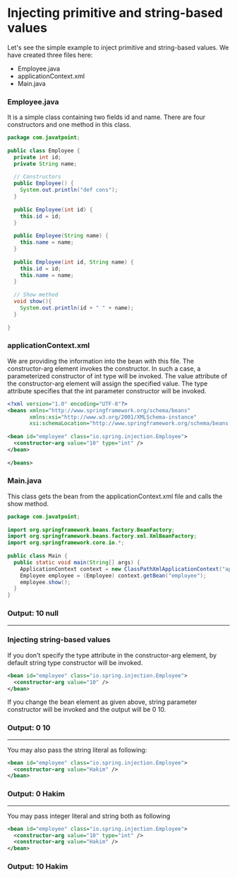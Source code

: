 # Injecting primitive and string-based values
Let's see the simple example to inject primitive and string-based values. We have created three files here:

- Employee.java
- applicationContext.xml
- Main.java

### Employee.java
It is a simple class containing two fields id and name. There are four constructors and one method in this class.

```java
package com.javatpoint;  
  
public class Employee {  
  private int id;  
  private String name;  
  
  // Constructors
  public Employee() {
    System.out.println("def cons");
  }  
  
  public Employee(int id) {
    this.id = id;
  }  
  
  public Employee(String name) {  
    this.name = name;
  }  
  
  public Employee(int id, String name) {  
    this.id = id;  
    this.name = name;  
  }  
  
  // Show method
  void show(){  
    System.out.println(id + " " + name);  
  }  
  
}  
```

### applicationContext.xml
We are providing the information into the bean with this file. The constructor-arg element invokes the constructor. In such a case, a parameterized constructor of int type will be invoked. The value attribute of the constructor-arg element will assign the specified value. The type attribute specifies that the int parameter constructor will be invoked.

```xml
<?xml version="1.0" encoding="UTF-8"?>  
<beans xmlns="http://www.springframework.org/schema/beans"
       xmlns:xsi="http://www.w3.org/2001/XMLSchema-instance"
       xsi:schemaLocation="http://www.springframework.org/schema/beans http://www.springframework.org/schema/beans/spring-beans.xsd">
  
<bean id="employee" class="io.spring.injection.Employee">  
  <constructor-arg value="10" type="int" /> 
</bean>  
  
</beans>  
```

### Main.java
This class gets the bean from the applicationContext.xml file and calls the show method.

```java
package com.javatpoint;  
  
import org.springframework.beans.factory.BeanFactory;  
import org.springframework.beans.factory.xml.XmlBeanFactory;  
import org.springframework.core.io.*;  
  
public class Main {  
  public static void main(String[] args) {  
    ApplicationContext context = new ClassPathXmlApplicationContext("applicationContext.xml");
    Employee employee = (Employee) context.getBean("employee");
    employee.show();
  }  
}  
```
### Output: 10 null

---

### Injecting string-based values
If you don't specify the type attribute in the constructor-arg element, by default string type constructor will be invoked.

```xml
<bean id="employee" class="io.spring.injection.Employee">  
  <constructor-arg value="10" />
</bean>  
```
If you change the bean element as given above, string parameter constructor will be invoked and the output will be 0 10.

### Output: 0 10

---

You may also pass the string literal as following:

```xml
<bean id="employee" class="io.spring.injection.Employee">  
  <constructor-arg value="Hakim" />
</bean>  
```
### Output: 0 Hakim

---

You may pass integer literal and string both as following

```xml
<bean id="employee" class="io.spring.injection.Employee">  
  <constructor-arg value="10" type="int" />  
  <constructor-arg value="Hakim" />  
</bean>  
```
### Output: 10 Hakim
